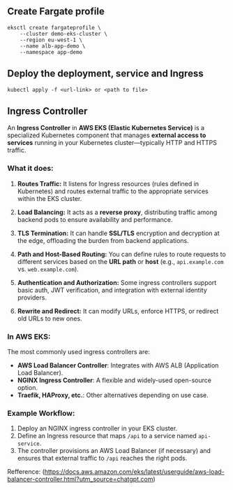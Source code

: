 ## Create Fargate profile

```
eksctl create fargateprofile \
    --cluster demo-eks-cluster \
    --region eu-west-1 \
    --name alb-app-demo \
    --namespace app-demo
```

## Deploy the deployment, service and Ingress

```
kubectl apply -f <url-link> or <path to file>
```

## Ingress Controller

An **Ingress Controller** in **AWS EKS (Elastic Kubernetes Service)** is a specialized Kubernetes component that manages **external access to services** running in your Kubernetes cluster—typically HTTP and HTTPS traffic.

### What it does:
1. **Routes Traffic:**
   It listens for Ingress resources (rules defined in Kubernetes) and routes external traffic to the appropriate services within the EKS cluster.

2. **Load Balancing:**
   It acts as a **reverse proxy**, distributing traffic among backend pods to ensure availability and performance.

3. **TLS Termination:**
   It can handle **SSL/TLS** encryption and decryption at the edge, offloading the burden from backend applications.

4. **Path and Host-Based Routing:**
   You can define rules to route requests to different services based on the **URL path** or **host** (e.g., `api.example.com` vs. `web.example.com`).

5. **Authentication and Authorization:**
   Some ingress controllers support basic auth, JWT verification, and integration with external identity providers.

6. **Rewrite and Redirect:**
   It can modify URLs, enforce HTTPS, or redirect old URLs to new ones.

### In AWS EKS:
The most commonly used ingress controllers are:
- **AWS Load Balancer Controller**: Integrates with AWS ALB (Application Load Balancer).
- **NGINX Ingress Controller**: A flexible and widely-used open-source option.
- **Traefik, HAProxy, etc.**: Other alternatives depending on use case.

### Example Workflow:
1. Deploy an NGINX ingress controller in your EKS cluster.
2. Define an Ingress resource that maps `/api` to a service named `api-service`.
3. The controller provisions an AWS Load Balancer (if necessary) and ensures that external traffic to `/api` reaches the right pods.

Refference: (https://docs.aws.amazon.com/eks/latest/userguide/aws-load-balancer-controller.html?utm_source=chatgpt.com)